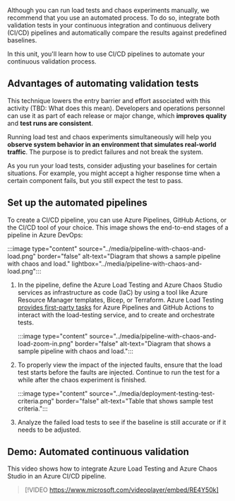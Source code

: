 Although you can run load tests and chaos experiments manually, we recommend that you use an automated process. To do so, integrate both validation tests in your continuous integration and continuous delivery (CI/CD) pipelines and automatically compare the results against predefined baselines. 

In this unit, you'll learn how to use CI/CD pipelines to automate your continuous validation process.

## Advantages of automating validation tests

This technique lowers the entry barrier and effort associated with this activity (TBD: What does this mean). Developers and operations personnel can use it as part of each release or major change, which **improves quality** and **test runs are consistent**.

Running load test and chaos experiments simultaneously will help you **observe system behavior in an environment that simulates real-world traffic**. The purpose is to predict failures and not break the system. 

As you run your load tests, consider adjusting your baselines for certain situations. For example, you might accept a higher response time when a certain component fails, but you still expect the test to pass.

## Set up the automated pipelines

To create a CI/CD pipeline, you can use Azure Pipelines, GitHub Actions, or the CI/CD tool of your choice. This image shows the end-to-end stages of a pipeline in Azure DevOps:

:::image type="content" source="../media/pipeline-with-chaos-and-load.png" border="false" alt-text="Diagram that shows a sample pipeline with chaos and load." lightbox="../media/pipeline-with-chaos-and-load.png":::

1. In the pipeline, define the Azure Load Testing and Azure Chaos Studio services as infrastructure as code (IaC) by using a tool like Azure Resource Manager templates, Bicep, or Terraform. Azure Load Testing [provides first-party tasks](/azure/load-testing/tutorial-identify-performance-regression-with-cicd) for Azure Pipelines and GitHub Actions to interact with the load-testing service, and to create and orchestrate tests.

   :::image type="content" source="../media/pipeline-with-chaos-and-load-zoom-in.png" border="false" alt-text="Diagram that shows a sample pipeline with chaos and load.":::

1. To properly view the impact of the injected faults, ensure that the load test starts before the faults are injected. Continue to run the test for a while after the chaos experiment is finished.

   :::image type="content" source="../media/deployment-testing-test-criteria.png" border="false" alt-text="Table that shows sample test criteria.":::

1. Analyze the failed load tests to see if the baseline is still accurate or if it needs to be adjusted.

## Demo: Automated continuous validation


This video shows how to integrate Azure Load Testing and Azure Chaos Studio in an Azure CI/CD pipeline.

> [!VIDEO https://www.microsoft.com/videoplayer/embed/RE4Y50k]

